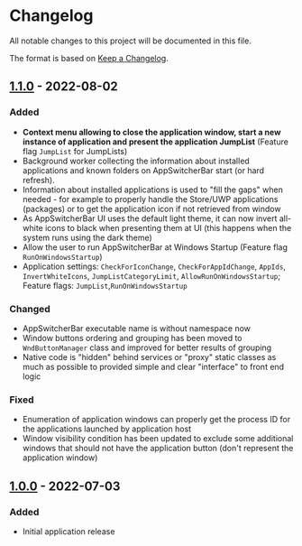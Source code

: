 # Changelog #
All notable changes to this project will be documented in this file.

The format is based on [Keep a Changelog](https://keepachangelog.com/en/1.0.0/).

## [1.1.0] - 2022-08-02 ##
### Added ###
- **Context menu allowing to close the application window, start a new instance of application and present the application JumpList**  (Feature flag `JumpList` for JumpLists)
- Background worker collecting the information about installed applications and known folders on AppSwitcherBar start (or hard refresh).
- Information about installed applications is used to "fill the gaps" when needed - for example to properly handle the Store/UWP applications (packages) or to get the application icon if not retrieved from window
- As AppSwitcherBar UI uses the default light theme, it can now invert all-white icons to black when presenting them at UI (this happens when the system runs using the dark theme) 
- Allow the user to run AppSwitcherBar at Windows Startup (Feature flag `RunOnWindowsStartup`)
- Application settings: `CheckForIconChange`, `CheckForAppIdChange`, `AppIds`, `InvertWhiteIcons`, `JumpListCategoryLimit`, `AllowRunOnWindowsStartup`; Feature flags: `JumpList`,`RunOnWindowsStartup`

### Changed ###
- AppSwitcherBar executable name is without namespace now
- Window buttons ordering and grouping has been moved to `WndButtonManager` class and improved for better results of grouping
- Native code is "hidden" behind services or "proxy" static classes as much as possible to provided simple and clear "interface" to front end logic 

### Fixed ###
- Enumeration of application windows can properly get the process ID for the applications launched by application host
- Window visibility condition has been updated to exclude some additional windows that should not have the application button (don't represent the application window)

## [1.0.0] - 2022-07-03 ##
### Added ###
- Initial application release

[1.1.0]: https://github.com/adamecr/AppSwitcherBar/compare/v1.0.0...v1.1.0
[1.0.0]: https://github.com/adamecr/AppSwitcherBar/releases/tag/v1.0.0